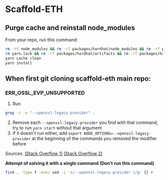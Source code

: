 # Scaffold-ETH  

## Purge cache and reinstall node_modules

 From your repo, run this command:

```bash
rm -rf node_modules && rm -rf packages/hardhat/node_modules && rm -rf packages/react-app/node_modules 
rm yarn.lock && rm -rf packages/hardhat/artifacts && rm -rf packages/hardhat/cache
yarn cache clean
yarn install
```

## When first git cloning scaffold-eth main repo:

### ERR_OSSL_EVP_UNSUPPORTED

1. Run 
```bash
grep -r -e "--openssl-legacy-provider" .
``` 
2. Remove each `--openssl-legacy-provider` you find with that command, try to run `yarn start` without that argument
3. If it doesn't run either, add `export NODE_OPTIONS=--openssl-legacy-provider` at the beginning of the commands you removed the modifier before

Sources: [(Stack Overflow 1)](https://stackoverflow.com/questions/69394632/webpack-build-failing-with-err-ossl-evp-unsupported) [(Stack Overflow 2)](https://stackoverflow.com/questions/70582072/npm-run-fails-with-err-ossl-evp-unsupported) 

**Attempt of solving it with a single command (Don't run this command)**
```bash
find . -type f -exec sed -i 's/--openssl-legacy-provider //g' {} +
```

